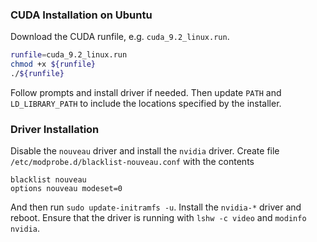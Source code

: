 ### CUDA Installation on Ubuntu

Download the CUDA runfile, e.g. `cuda_9.2_linux.run`.

```bash
runfile=cuda_9.2_linux.run
chmod +x ${runfile}
./${runfile}
```

Follow prompts and install driver if needed. Then update
`PATH` and `LD_LIBRARY_PATH` to include the locations specified
by the installer.

### Driver Installation

Disable the `nouveau` driver and install the `nvidia` driver.
Create file `/etc/modprobe.d/blacklist-nouveau.conf` with the
contents

```
blacklist nouveau
options nouveau modeset=0
```

And then run `sudo update-initramfs -u`. Install the `nvidia-*`
driver and reboot. Ensure that the driver is running with
`lshw -c video` and `modinfo nvidia`.
